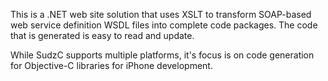 This is a .NET web site solution that uses XSLT to transform SOAP-based web service definition WSDL files into complete code packages.  The code that is generated is easy to read and update.

While SudzC supports multiple platforms, it's focus is on code generation for Objective-C libraries for iPhone development.